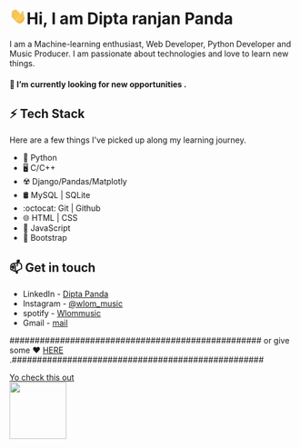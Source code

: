 
# <img src="https://raw.githubusercontent.com/ABSphreak/ABSphreak/master/gifs/Hi.gif" width="30px">Hi, I am Dipta ranjan Panda 

I am a Machine-learning enthusiast, Web Developer, Python Developer and Music Producer. I am passionate about technologies and love to learn new things.

#### 🔭 I’m currently looking for new opportunities .


## ⚡ Tech Stack

Here are a few things I've picked up along my learning journey.

* 🐍 Python  
* 🖥 C/C++
* ☢️ Django/Pandas/Matplotly
* 🛢️ MySQL | SQLite 
* :octocat: Git | Github
* 🌐 HTML | CSS
* 💠 JavaScript
* 📱 Bootstrap

## 📫 Get in touch
- LinkedIn - [Dipta Panda](https://linkedin.com/in/dipta-panda)
- Instagram - [@wlom_music](https://instagram.com/wlom_music)
- spotify - [Wlommusic](https://open.spotify.com/artist/3VAsl4hVBSwi1Z2Ysb9kuf?si=oJ-E0d63SHyBBr6XFK0aqQ)
- Gmail   - [mail](mailto:diptapanda7@gmail.com)
 
    
################################################## or give some ♥  [HERE](https://wlommusic.github.io/music_streaming/) .##################################################



[Yo check this out](https://open.spotify.com/artist/3VAsl4hVBSwi1Z2Ysb9kuf?si=oJ-E0d63SHyBBr6XFK0aqQ)
<br>
<img src="https://media.giphy.com/media/tqfS3mgQU28ko/giphy.gif" width="100px" height="100px">


 

